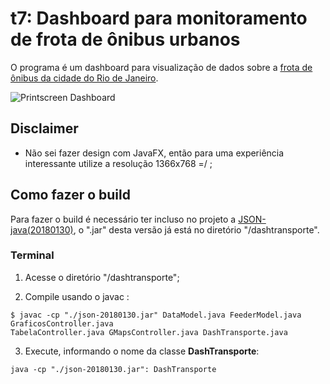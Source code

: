 # t7: Dashboard para monitoramento de frota de ônibus urbanos

O programa é um dashboard para visualização de dados sobre a [frota de ônibus da cidade do Rio de Janeiro](https://pcrj.maps.arcgis.com/home/item.html?id=c47f8bb36e2e4760a761111ac58f5ec0).

![Printscreen Dashboard](https://github.com/oscaruno/elc117-2018a/blob/master/t7/print.png "Printscreen Dashboard")

## Disclaimer
- Não sei fazer design com JavaFX, então para uma experiência interessante utilize a resolução 1366x768 =/ ;

## Como fazer o build
Para fazer o build é necessário ter incluso no projeto a [JSON-java(20180130)](https://github.com/stleary/JSON-java), o ".jar" desta versão já está no diretório "/dashtransporte".

  ### Terminal
  1. Acesse o diretório "/dashtransporte";

  2. Compile usando o javac :
  ```
  $ javac -cp "./json-20180130.jar" DataModel.java FeederModel.java GraficosController.java 
  TabelaController.java GMapsController.java DashTransporte.java
  ```

  3. Execute, informando o nome da classe **DashTransporte**:
  ```
  java -cp "./json-20180130.jar": DashTransporte
  ```

